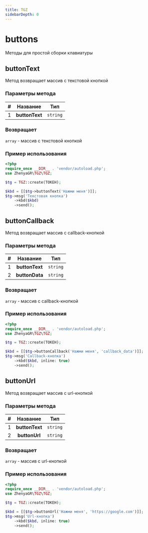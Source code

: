 ```yaml
---
title: TGZ
sidebarDepth: 0
---
```



# buttons
Методы для простой сборки клавиатуры

## buttonText
Метод возвращает массив с текстовой кнопкой

### Параметры метода
| # |    Название    |   Тип    |
|:-:|:--------------:|:--------:|
| 1 | **buttonText** | `string` |

### Возвращает
`array` - массив с текстовой кнопкой

### Пример использования
```php
<?php
require_once __DIR__ . 'vendor/autoload.php';
use ZhenyaGR\TGZ\TGZ;

$tg = TGZ::create(ТОКЕН);

$kbd = [[$tg->buttonText('Нажми меня')]];
$tg->msg('Текстовая кнопка')
    ->kbd($kbd)
    ->send();
```


## buttonCallback
Метод возвращает массив с callback-кнопкой

### Параметры метода
| # |    Название    |   Тип    |
|:-:|:--------------:|:--------:|
| 1 | **buttonText** | `string` |
| 2 | **buttonData** | `string` |

### Возвращает
`array` - массив с callback-кнопкой

### Пример использования
```php
<?php
require_once __DIR__ . 'vendor/autoload.php';
use ZhenyaGR\TGZ\TGZ;

$tg = TGZ::create(ТОКЕН);

$kbd = [[$tg->buttonCallback('Нажми меня', 'callback_data')]];
$tg->msg('Callback-кнопка')
    ->kbd($kbd, inline: true)
    ->send();
```

## buttonUrl
Метод возвращает массив с url-кнопкой

### Параметры метода
| # |    Название    |   Тип    |
|:-:|:--------------:|:--------:|
| 1 | **buttonText** | `string` |
| 2 | **buttonUrl**  | `string` |

### Возвращает
`array` - массив с url-кнопкой

### Пример использования
```php
<?php
require_once __DIR__ . 'vendor/autoload.php';
use ZhenyaGR\TGZ\TGZ;

$tg = TGZ::create(ТОКЕН);

$kbd = [[$tg->buttonUrl('Нажми меня', 'https://google.com')]];
$tg->msg('Url-кнопка')
    ->kbd($kbd, inline: true)
    ->send();
```